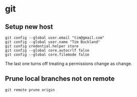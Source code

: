 # git

## Setup new host
```
git config --global user.email "tim@gmail.com"
git config --global user.name "Tim Buckland"
git config credential.helper store
git config --global core.autocrlf false
git config --global core.filemode false
```
The last one turns off treating a permissions change as change.


## Prune local branches not on remote
```
git remote prune origin
```
